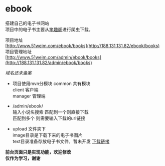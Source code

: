 # ebook
搭建自己的电子书网站  
项目中的电子书主要从[笔趣阁](http://www.biquge.com.tw/)进行爬虫下载。

项目地址  
[http://www.51weim.com/ebook/books](http://188.131.131.82/ebook/books)  
项目管理地址  
[http://www.51weim.com/admin/ebook/books](http://188.131.131.82/admin/ebook/books)

*域名还未备案*

- 项目使用mvn分模块
  common 共有模块  
  client 客户端  
  manager 管理端  

- /admin/ebook/  
  输入小说名搜索  匹配到一个则直接下载   
  匹配到多个 则需要输入下载的url链接

- upload 文件夹下  
  image目录是下载下来的电子书图片  
  text目录准备存放电子书文件，暂未开发 [下载链接](http://188.131.131.82/ebook/books/download)  

**前台页面只是实现功能，欢迎修改**  
**仅作为学习，谢谢**
